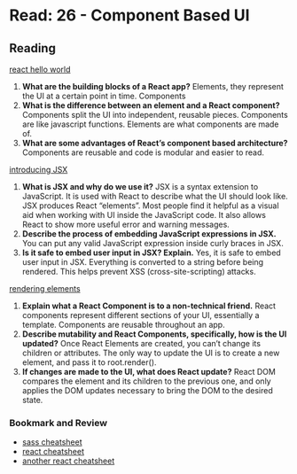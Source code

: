 # Read: 26 - Component Based UI

## Reading

[react hello world](https://facebook.github.io/react/docs/hello-world.html)

1. **What are the building blocks of a React app?** Elements, they represent the UI at a certain point in time. Components
2. **What is the difference between an element and a React component?** Components split the UI into independent, reusable pieces. Components are like javascript functions. Elements are what components are made of.
3. **What are some advantages of React’s component based architecture?** Components are reusable and code is modular and easier to read.

[introducing JSX](https://facebook.github.io/react/docs/introducing-jsx.html)

1. **What is JSX and why do we use it?** JSX is a syntax extension to JavaScript. It is used with React to describe what the UI should look like. JSX produces React “elements”. Most people find it helpful as a visual aid when working with UI inside the JavaScript code. It also allows React to show more useful error and warning messages.
2. **Describe the process of embedding JavaScript expressions in JSX.** You can put any valid JavaScript expression inside curly braces in JSX.
3. **Is it safe to embed user input in JSX? Explain.** Yes, it is safe to embed user input in JSX. Everything is converted to a string before being rendered. This helps prevent XSS (cross-site-scripting) attacks.

[rendering elements](https://facebook.github.io/react/docs/rendering-elements.html)

1. **Explain what a React Component is to a non-technical friend.** React components represent different sections of your UI, essentially a template. Components are reusable throughout an app.
2. **Describe mutability and React Components, specifically, how is the UI updated?** Once React Elements are created, you can’t change its children or attributes. The only way to update the UI is to create a new element, and pass it to root.render().
3. **If changes are made to the UI, what does React update?** React DOM compares the element and its children to the previous one, and only applies the DOM updates necessary to bring the DOM to the desired state.

### Bookmark and Review

- [sass cheatsheet](https://devhints.io/sass)
- [react cheatsheet](https://devhints.io/react)
- [another react cheatsheet](https://reactcheatsheet.com/)
